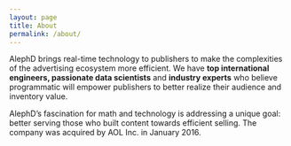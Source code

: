 ```yaml
---
layout: page
title: About
permalink: /about/
---
```

AlephD brings real-time technology to publishers to make the complexities of the advertising ecosystem more efficient. We have **top international engineers, passionate data scientists** and **industry experts** who believe programmatic will empower publishers to better realize their audience and inventory value.

AlephD’s fascination for math and technology is addressing a unique goal: better serving those who built content towards efficient selling. The company was acquired by AOL Inc. in January 2016.
